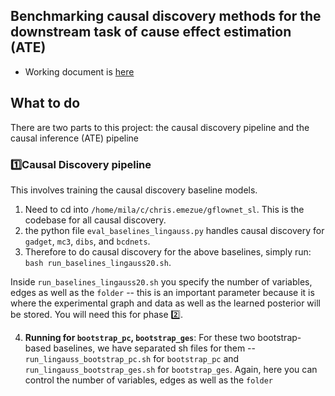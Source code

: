 ## Benchmarking causal discovery methods for the downstream task of cause effect estimation (ATE)

- Working document is [here](https://www.notion.so/chrisemezue/My-Mila-Project-29df7ef1d7954505abae8ab5361b2410)


## What to do
There are two parts to this project: the causal discovery pipeline and the causal inference (ATE) pipeline

### 1️⃣Causal Discovery pipeline
This involves training the causal discovery baseline models. 


1. Need to cd into `/home/mila/c/chris.emezue/gflownet_sl`. This is the codebase for all causal discovery.
2. the python file `eval_baselines_lingauss.py` handles causal discovery for `gadget`, `mc3`, `dibs`, and `bcdnets`.
3. Therefore to do causal discovery for the above baselines, simply run: `bash run_baselines_lingauss20.sh`.

Inside `run_baselines_lingauss20.sh` you specify the number of variables, edges as well as  the `folder` -- this is an important parameter because it is where the experimental graph and data as well as the learned posterior will be stored. You will need this for phase 2️⃣.

4. **Running for `bootstrap_pc`, `bootstrap_ges`**: For these two bootstrap-based baselines, we have separated sh files for them -- `run_lingauss_bootstrap_pc.sh` for `bootstrap_pc`  and `run_lingauss_bootstrap_ges.sh` for `bootstrap_ges`. Again, here you can control the number of variables, edges as well as  the `folder`
